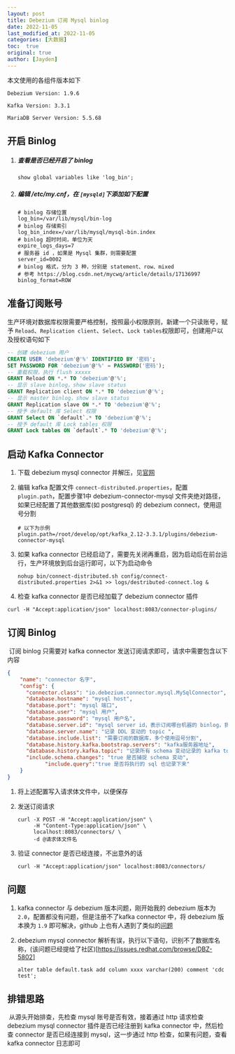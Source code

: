 ```yaml
---
layout: post
title: Debezium 订阅 Mysql binlog
date: 2022-11-05
last_modified_at: 2022-11-05
categories: [大数据]
toc:  true
original: true
author: [Jayden]
---
```


本文使用的各组件版本如下

`Debezium Version: 1.9.6` 

`Kafka Version: 3.3.1`

`MariaDB Server Version: 5.5.68`

## 开启 Binlog 

1. ##### 查看是否已经开启了 binlog

   ```
   show global variables like 'log_bin';
   ```

2. ##### 编辑 /etc/my.cnf，在 `[mysqld]`下添加如下配置

   ```shell
   # binlog 存储位置
   log_bin=/var/lib/mysql/bin-log
   # binlog 存储索引
   log_bin_index=/var/lib/mysql/mysql-bin.index
   # binlog 超时时间，单位为天
   expire_logs_days=7
   # 服务器 id ，如果是 Mysql 集群，则需要配置
   server_id=0002
   # binlog 格式，分为 3 种，分别是 statement、row、mixed
   # 参考 https://blog.csdn.net/mycwq/article/details/17136997
   binlog_format=ROW
   ```

## 准备订阅账号

​	生产环境对数据库权限需要严格控制，按照最小权限原则，新建一个只读账号，赋予 `Reload`、`Replication client`、`Select`、`Lock tables`权限即可，创建用户以及授权语句如下

```sql
-- 创建 debezium 用户
CREATE USER 'debezium'@'%' IDENTIFIED BY '密码';
SET PASSWORD FOR 'debezium'@'%' = PASSWORD('密码');
-- 重载权限，执行 flush xxxxx
GRANT Reload ON *.* TO 'debezium'@'%';
-- 显示 slave binlog，show slave status
GRANT Replication client ON *.* TO 'debezium'@'%';
-- 显示 master binlog，show slave status
GRANT Replication slave ON *.* TO 'debezium'@'%';
-- 授予 default 库 Select 权限
GRANT Select ON `default`.* TO 'debezium'@'%';
-- 授予 default 库 Lock tables 权限
GRANT Lock tables ON `default`.* TO 'debezium'@'%';
```

## 启动 Kafka Connector

1. 下载 debezium mysql connector 并解压，见[官网](https://debezium.io/releases/1.9/#installation)

2. 编辑 kafka 配置文件 `connect-distributed.properties`，配置 `plugin.path`，配置步骤1中 debezium-connector-mysql 文件夹绝对路径，如果已经配置了其他数据库(如 postgresql) 的 debezium connect，使用逗号分割

   ```properties
   # 以下为示例
   plugin.path=/root/develop/opt/kafka_2.12-3.3.1/plugins/debezium-connector-mysql
   ```

3. 如果 kafka connector 已经启动了，需要先关闭再重启，因为启动后在前台运行，生产环境放到后台运行即可，以下为启动命令

   ```shell
   nohup bin/connect-distributed.sh config/connect-distributed.properties 2>&1 >> logs/destributed-connect.log &
   ```

4.  检查 kafka connector 是否已经加载了 debezium connector 插件

   ```shell
   curl -H "Accept:application/json" localhost:8083/connector-plugins/
   ```

## 订阅 Binlog

​	订阅 binlog 只需要对 kafka connector 发送订阅请求即可，请求中需要包含以下内容

```JSON
{
    "name": "connector 名字",
    "config": {
      "connector.class": "io.debezium.connector.mysql.MySqlConnector",
      "database.hostname": "mysql host",
      "database.port": "mysql 端口",
      "database.user": "mysql 用户",
      "database.password": "mysql 用户名",
      "database.server.id": "mysql server id，表示订阅哪台机器的 binlog，我们使用 master 的 0002",
      "database.server.name": "记录 DDL 变动的 topic ",
      "database.include.list": "需要订阅的数据库，多个使用逗号分割",
      "database.history.kafka.bootstrap.servers": "kafka服务器地址",
      "database.history.kafka.topic": "记录所有 schema 变动记录的 kafka topic",
      "include.schema.changes": "true 是否捕捉 schema 变动",
			"include.query":"true 是否将执行的 sql 也记录下来"
    }
}
```

1. 将上述配置写入请求体文件中，以便保存

2. 发送订阅请求

   ```shell
   curl -X POST -H "Accept:application/json" \
   		-H "Content-Type:application/json" \
   		localhost:8083/connectors/ \
   		-d @请求体文件名
   ```

3. 验证 connector 是否已经连接，不出意外的话

   ```shell
   curl -H "Accept:application/json" localhost:8083/connectors/
   ```

## 问题

1. kafka connector 与 debezium 版本问题，刚开始我的 debezium 版本为 `2.0`，配置都没有问题，但是注册不了kafka connector 中，将 debezium 版本换为 `1.9` 即可解决，github 上也有人遇到了类似的[问题](https://github.com/DataReply/kafka-connect-mongodb/issues/23)

2. debezium mysql connector 解析有误，执行以下语句，识别不了数据库名称，(该问题已经提给了社区)[https://issues.redhat.com/browse/DBZ-5802]

   ```
   alter table default.task add column xxxx varchar(200) comment 'cdc test';
   ```

## 排错思路

​	从源头开始排查，先检查 mysql 账号是否有效，接着通过 http 请求检查 debezium mysql connector 插件是否已经注册到 kafka connector 中，然后检查 connector 是否已经连接到 mysql，这一步通过 http 检查，如果有问题，查看 kafka connector 日志即可

